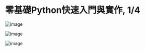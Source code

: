 # 零基礎Python快速入門與實作, 1/4

![image](https://github.com/user-attachments/assets/f484899a-9987-46f7-bef4-9dfecb0fa7d2)

![image](https://github.com/user-attachments/assets/a1819832-0711-4fb2-bb80-66434845da74)

![image](https://github.com/user-attachments/assets/4efec496-5d5e-4408-88b7-3e53b5ca188a)
